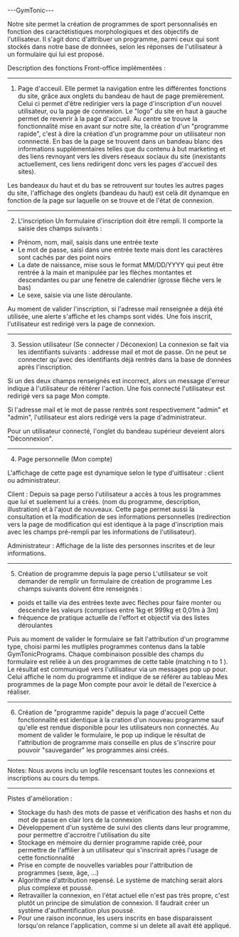 ﻿---GymTonic---

Notre site permet la création de programmes de sport personnalisés en fonction des caractétistiques morphologiques
et des objectifs de l'utilisateur. Il s'agit donc d'attribuer un programme, parmi ceux qui sont stockés dans
notre base de données, selon les réponses de l'utilisateur à un formulaire qui lui est proposé.

Description des fonctions Front-office implémentées :

----------------------------------------------------------

1) Page d'acceuil. 
Elle permet la navigation entre les différentes fonctions du site, grâce aux onglets du bandeau de haut de page premièrement.
Celui ci permet d'être redirigier vers la page d'inscription d'un nouvel utilisateur, ou la page de connexion. Le "logo"
du site en haut à gauche permet de revenrir à la page d'accueil.
Au centre se trouve la fonctionnalité mise en avant sur notre site, la création d'un "programme rapide", c'est à dire la
création d'un programme pour un utilisateur non connnecté.
En bas de la page se trouvent dans un bandeau blanc des informations supplémentaires telles que du contenu à but marketing
et des liens revnoyant vers les divers réseaux sociaux du site (inexistants actuellement, ces liens redirigent donc vers
les pages d'accueil des sites).

Les bandeaux du haut et du bas se retrouvent sur toutes les autres pages du site, l'affichage des onglets (bandeau du haut)
est celà dit dynamque en fonction de la page sur laquelle on se trouve et de l'état de connexion.

----------------------------------------------------------

2) L'inscription
Un formulaire d'inscription doit être rempli. Il comporte la saisie des champs suivants :
- Prénom, nom, mail, saisis dans une entrée texte
- Le mot de passe, saisi dans une entrée texte mais dont les caractères sont cachés par des point noirs
- La date de naissance, mise sous le format MM/DD/YYYY qui peut être rentrée à la main et manipulée par 
les flèches montantes et descendantes ou par une fenetre de calendrier (grosse flèche vers le bas)
- Le sexe, saisie via une liste déroulante.

Au moment de valider l'inscription, si l'adresse mail renseignée a déjà été utilisée, 
une alerte s'affiche et les champs sont vidés. Une fois inscrit, l'utilisateur est redirigé vers la page de connexion.

----------------------------------------------------------

3) Session utilisateur (Se connecter / Déconexion)
La connexion se fait via les identifiants suivants : addresse mail et mot de passe.
On ne peut se connecter qu'avec des identifiants déjà rentrés dans la base de données après l'inscription.

Si un des deux champs renseignés est incorrect, alors un message d'erreur indique à l'utilisateur de réitérer
l'action. Une fois connecté l'utilisateur est redirigé vers sa page Mon compte.

Si l'adresse mail et le mot de passe rentrés sont respectivement "admin" et "admin", l'utilisateur est alors redirigé vers
la page d'administrateur.

Pour un utilisateur connecté, l'onglet du bandeau supérieur deveient alors "Déconnexion".

----------------------------------------------------------

4) Page personnelle (Mon compte)

L'affichage de cette page est dynamique selon le type d'uitlisateur : client ou administrateur.

Client :
Depuis sa page perso l'utilisateur a accès à tous les programmes que lui et suelement lui a créés.
(nom du programme, description, illustration) et à l'ajout de nouveaux. Cette page permet aussi la consultation 
et la modification de ses informations personnelles (redirection vers la page de modification qui est identique 
à la page d'inscription mais avec les champs pré-rempli par les informations de l'utilisateur).

Administrateur :
Affichage de la liste des personnes inscrites et de leur informations.

----------------------------------------------------------

5) Création de programme depuis la page perso
L'utilisateur se voit demander de remplir un formulaire de création de programme
Les champs suivants doivent être renseignés :
- poids et taille via des entrées texte avec flèches pour faire monter ou descendre les valeurs (comprises entre 1kg et 999kg
et 0,01m à 3m)
- fréquence de pratique actuelle de l'effort et objectif via des listes déroulantes

Puis au moment de valider le formulaire se fait l'attribution d'un programme type, choisi parmi les mutliples programmes
contenus dans la table GymTonicPrograms. Chaque combinaison possible des champs du formulaire est reliée à un des
programmes de cette table (matching n to 1 ).
Le résultat est communiqué vers l'utilisateur via un messages pop up pour. Celui affiche le nom du programme et indique de se
référer au tableau Mes programmes de la page Mon compte pour avoir le détail de l'exercice à réaliser. 

----------------------------------------------------------

6) Création de "programme rapide" depuis la page d'accueil
Cette fonctionnalité est identique à la cration d'un nouveau programme sauf qu'elle est rendue disponible pour les utilisateurs
non connectés. Au moment de valider le formulaire, le pop up indique le résultat de l'attribution de programme mais conseille
en plus de s'inscrire pour pouvoir "sauvegarder" les programmes ainsi créés. 

----------------------------------------------------------

Notes: Nous avons inclu un logfile rescensant toutes les connexions et inscriptions au cours du temps.

----------------------------------------------------------

Pistes d'amélioration :
- Stockage du hash des mots de passe et vérification des hashs et non du mot de passe en clair lors de la connexion
- Développement d'un système de suivi des clients dans leur programme, pour permettre d'accroitre l'utilisation du site
- Stockage en mémoire du dernier programme rapide créé, pour permettre de l'affilier à un utilisateur qui s'inscrirait
après l'usage de cette fonctionnalité
- Prise en compte de nouvelles variables pour l'attribution de programmes (sexe, âge, ...)
- Algorithme d'attribution repensé. Le système de matching serait alors plus complexe et poussé.
- Retravailler la connexion, en l'état actuel elle n'est pas très propre, c'est plutôt un principe de simulation de connexion.
Il faudrait créer un système d'authentification plus poussé.
- Pour une raison inconnue, les users inscrits en base disparaissent lorsqu'on relance l'application, comme si un delete all avait été appliqué.
